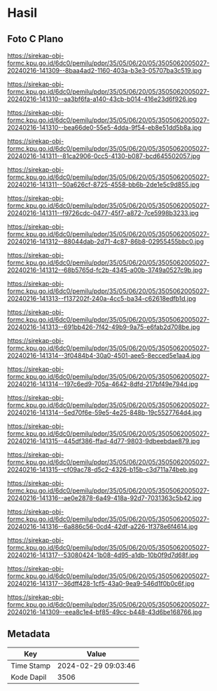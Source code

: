 # Hasil

## Foto C Plano

https://sirekap-obj-formc.kpu.go.id/6dc0/pemilu/pdpr/35/05/06/20/05/3505062005027-20240216-141309--8baa4ad2-1160-403a-b3e3-05707ba3c519.jpg

https://sirekap-obj-formc.kpu.go.id/6dc0/pemilu/pdpr/35/05/06/20/05/3505062005027-20240216-141310--aa3bf6fa-a140-43cb-b014-416e23d6f926.jpg

https://sirekap-obj-formc.kpu.go.id/6dc0/pemilu/pdpr/35/05/06/20/05/3505062005027-20240216-141310--bea66de0-55e5-4dda-9f54-eb8e51dd5b8a.jpg

https://sirekap-obj-formc.kpu.go.id/6dc0/pemilu/pdpr/35/05/06/20/05/3505062005027-20240216-141311--81ca2906-0cc5-4130-b087-bcd645502057.jpg

https://sirekap-obj-formc.kpu.go.id/6dc0/pemilu/pdpr/35/05/06/20/05/3505062005027-20240216-141311--50a626cf-8725-4558-bb6b-2de1e5c9d855.jpg

https://sirekap-obj-formc.kpu.go.id/6dc0/pemilu/pdpr/35/05/06/20/05/3505062005027-20240216-141311--f9726cdc-0477-45f7-a872-7ce5998b3233.jpg

https://sirekap-obj-formc.kpu.go.id/6dc0/pemilu/pdpr/35/05/06/20/05/3505062005027-20240216-141312--88044dab-2d71-4c87-86b8-02955455bbc0.jpg

https://sirekap-obj-formc.kpu.go.id/6dc0/pemilu/pdpr/35/05/06/20/05/3505062005027-20240216-141312--68b5765d-fc2b-4345-a00b-3749a0527c9b.jpg

https://sirekap-obj-formc.kpu.go.id/6dc0/pemilu/pdpr/35/05/06/20/05/3505062005027-20240216-141313--f137202f-240a-4cc5-ba34-c62618edfb1d.jpg

https://sirekap-obj-formc.kpu.go.id/6dc0/pemilu/pdpr/35/05/06/20/05/3505062005027-20240216-141313--691bb426-7f42-49b9-9a75-e6fab2d708be.jpg

https://sirekap-obj-formc.kpu.go.id/6dc0/pemilu/pdpr/35/05/06/20/05/3505062005027-20240216-141314--3f0484b4-30a0-4501-aee5-8ecced5e1aa4.jpg

https://sirekap-obj-formc.kpu.go.id/6dc0/pemilu/pdpr/35/05/06/20/05/3505062005027-20240216-141314--197c6ed9-705a-4642-8dfd-217bf49e794d.jpg

https://sirekap-obj-formc.kpu.go.id/6dc0/pemilu/pdpr/35/05/06/20/05/3505062005027-20240216-141314--5ed70f6e-59e5-4e25-848b-19c5527764d4.jpg

https://sirekap-obj-formc.kpu.go.id/6dc0/pemilu/pdpr/35/05/06/20/05/3505062005027-20240216-141315--445df386-ffad-4d77-9803-9dbeebdae879.jpg

https://sirekap-obj-formc.kpu.go.id/6dc0/pemilu/pdpr/35/05/06/20/05/3505062005027-20240216-141315--cf09ac78-d5c2-4326-b15b-c3d711a74beb.jpg

https://sirekap-obj-formc.kpu.go.id/6dc0/pemilu/pdpr/35/05/06/20/05/3505062005027-20240216-141316--ae0e2878-6a49-418a-92d7-7031363c5b42.jpg

https://sirekap-obj-formc.kpu.go.id/6dc0/pemilu/pdpr/35/05/06/20/05/3505062005027-20240216-141316--6a886c56-0cd4-42df-a226-1f378e6f4614.jpg

https://sirekap-obj-formc.kpu.go.id/6dc0/pemilu/pdpr/35/05/06/20/05/3505062005027-20240216-141317--53080424-1b08-4d95-a1db-10b0f9d7d68f.jpg

https://sirekap-obj-formc.kpu.go.id/6dc0/pemilu/pdpr/35/05/06/20/05/3505062005027-20240216-141317--36dff428-1cf5-43a0-9ea9-546d1f0b0c6f.jpg

https://sirekap-obj-formc.kpu.go.id/6dc0/pemilu/pdpr/35/05/06/20/05/3505062005027-20240216-141309--eea8c1e4-bf85-49cc-b448-43d6be168766.jpg


## Metadata

| Key        | Value               |
| ---------- | ------------------- |
| Time Stamp | 2024-02-29 09:03:46 |
| Kode Dapil | 3506                |



